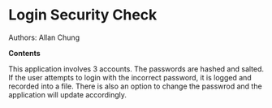 # Login Security Check
Authors: Allan Chung

**Contents**

This application involves 3 accounts. The passwords are hashed and salted. If the user attempts to login with the incorrect password, it is logged and recorded into a file. There is also an option to change the passwrod and the application will update accordingly.
